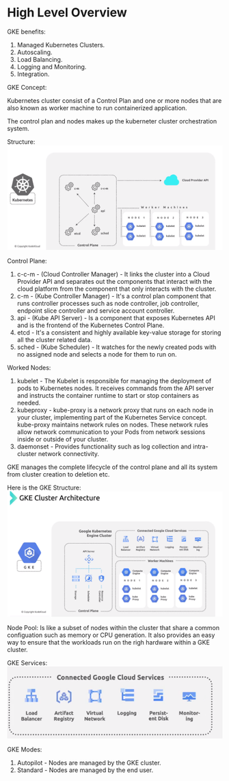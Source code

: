 # High Level Overview

GKE benefits:
1. Managed Kubernetes Clusters.
2. Autoscaling. 
3. Load Balancing. 
4. Logging and Monitoring. 
5. Integration. 


GKE Concept:

Kubernetes cluster consist of a Control Plan and one or more nodes that are also known as worker machine to run containerized application. 

The control plan and nodes makes up the kuberneter cluster orchestration system. 

Structure:
![Kubernetes Structure](../static/1.png)

Control Plane:
1. c-c-m - (Cloud Controller Manager) - It links the cluster into a Cloud Provider API and separates out the components that interact with the cloud platform from the component that only interacts with the cluster. 
2. c-m - (Kube Controller Manager) - It's a control plan component that runs controller processes such as node controller, job controller, endpoint slice controller and service account controller. 
3. api - (Kube API Server) - Is a component that exposes Kubernetes API and is the frontend of the Kubernetes Control Plane. 
4. etcd - It's a consistent and highly available key-value storage for storing all the cluster related data.
5. sched - (Kube Scheduler) - It watches for the newly created pods with no assigned node and selects a node for them to run on.

Worked Nodes:
1. kubelet - The Kubelet is responsible for managing the deployment of pods to Kubernetes nodes. It receives commands from the API server and instructs the container runtime to start or stop containers as needed.
2. kubeproxy - kube-proxy is a network proxy that runs on each node in your cluster, implementing part of the Kubernetes Service concept. kube-proxy maintains network rules on nodes. These network rules allow network communication to your Pods from network sessions inside or outside of your cluster.
3. daemonset - Provides functionality such as log collection and intra-cluster network connectivity.


GKE manages the complete lifecycle of the control plane and all its system from cluster creation to deletion etc. 

Here is the GKE Structure:
![GKE Structure](../static/2.png)


Node Pool: Is like a subset of nodes within the cluster that share a common configuation such as memory or CPU generation. It also provides an easy way to ensure that the workloads run on the righ hardware within a GKE cluster. 

GKE Services:
![GKE Services](../static/3.png)


GKE Modes:
1. Autopilot - Nodes are managed by the GKE cluster.
2. Standard - Nodes are managed by the end user.



















